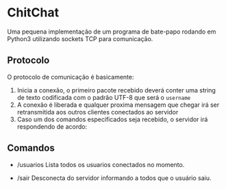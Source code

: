 # ChitChat

Uma pequena implementação de um programa de bate-papo rodando em Python3 utilizando sockets TCP para comunicação.

## Protocolo

O protocolo de comunicação é basicamente:

1. Inicia a conexão, o primeiro pacote recebido deverá conter uma string de texto codificada com o padrão UTF-8 que será o `username`
2. A conexão é liberada e qualquer proxima mensagem que chegar irá ser retransmitida aos outros clientes conectados ao servidor
3. Caso um dos comandos especificados seja recebido, o servidor irá respondendo de acordo:

## Comandos

- /usuarios
    Lista todos os usuarios conectados no momento.

- /sair
	Desconecta do servidor informando a todos que o usuário saiu.